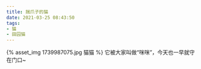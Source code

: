 ```yaml
---
title: 揣爪子的猫
date: 2021-03-25 08:43:50
tags:
- 猫
- 田园猫
---
```

{% asset_img 1739987075.jpg 猫猫 %}
它被大家叫做“咪咪”，今天也一早就守在门口~